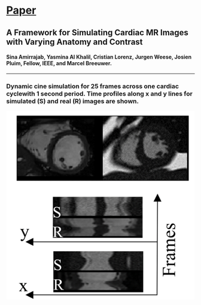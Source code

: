 # [Paper]()
## **A Framework for Simulating Cardiac MR Images with Varying Anatomy and Contrast**

#### Sina Amirrajab, Yasmina Al Khalil, Cristian Lorenz, Jurgen Weese, Josien Pluim, Fellow, IEEE, and Marcel Breeuwer.

---
### Dynamic cine simulation for 25 frames across one cardiac cyclewith 1 second period. Time profiles along x and y lines for simulated (S)  and  real  (R)  images  are  shown.
![Dynamic cine simulation](visuals\Dynamics_FINAL.gif "Dynamic cine simulation")